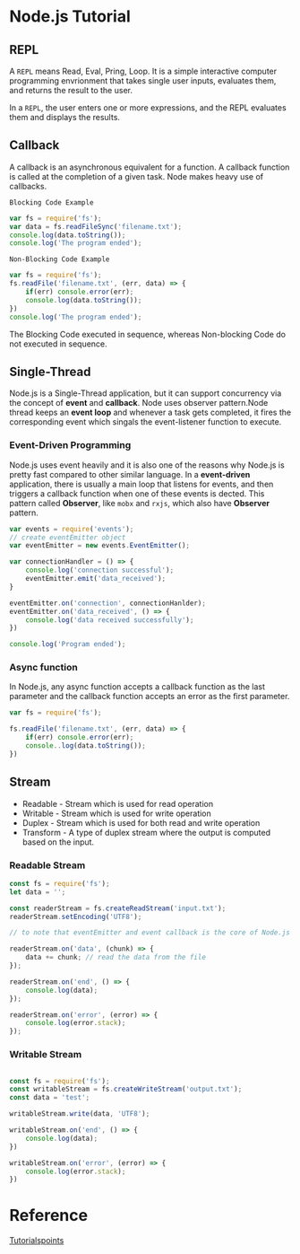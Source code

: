 # Node.js Tutorial

## REPL

A `REPL` means Read, Eval, Pring, Loop. It is a simple interactive computer programming envrionment that takes single user inputs, evaluates them, and returns the result to the user.

In a `REPL`, the user enters one or more expressions, and the REPL evaluates them and displays the results.

## Callback

A callback is an asynchronous equivalent for a function. A callback function is called at the completion of a given task. Node makes heavy use of callbacks.

`Blocking Code Example`
```javascript
var fs = require('fs');
var data = fs.readFileSync('filename.txt');
console.log(data.toString());
console.log('The program ended');
```

`Non-Blocking Code Example`
```javascript
var fs = require('fs');
fs.readFile('filename.txt', (err, data) => {
    if(err) console.error(err);
    console.log(data.toString());
})
console.log('The program ended');
```

The Blocking Code executed in sequence, whereas Non-blocking Code do not executed in sequence.

## Single-Thread

Node.js is a Single-Thread application, but it can support concurrency via the concept of **event** and **callback**. Node uses observer pattern.Node thread keeps an **event loop** and whenever a task gets completed, it fires the corresponding event which singals the event-listener function to execute.

### Event-Driven Programming

Node.js uses event heavily and it is also one of the reasons why Node.js is pretty fast compared to other similar language.
In a **event-driven** application, there is usually a main loop that listens for events, and then triggers a callback function when one of these events is dected. This pattern called **Observer**, like `mobx` and `rxjs`, which also have **Observer** pattern.

```javascript
var events = require('events');
// create eventEmitter object
var eventEmitter = new events.EventEmitter();

var connectionHandler = () => {
    console.log('connection successful');
    eventEmitter.emit('data_received');
}

eventEmitter.on('connection', connectionHanlder);
eventEmitter.on('data_received', () => {
    console.log('data received successfully');
})

console.log('Program ended');
```
### Async function

In Node.js, any async function accepts a callback function as the last parameter and the callback function accepts an error as the first parameter.

```javascript
var fs = require('fs');

fs.readFile('filename.txt', (err, data) => {
    if(err) console.error(err);
    console..log(data.toString());
})
```

## Stream

- Readable - Stream which is used for read operation
- Writable - Stream which is used for write operation
- Duplex - Stream which is used for both read and write operation
- Transform - A type of duplex stream where the output is computed based on the input.


### Readable Stream
```javascript
const fs = require('fs');
let data = '';

const readerStream = fs.createReadStream('input.txt');
readerStream.setEncoding('UTF8');

// to note that eventEmitter and event callback is the core of Node.js

readerStream.on('data', (chunk) => {
    data += chunk; // read the data from the file
});

readerStream.on('end', () => {
    console.log(data);
});

readerStream.on('error', (error) => {
    console.log(error.stack);
});
```

### Writable Stream

```javascript

const fs = require('fs');
const writableStream = fs.createWriteStream('output.txt');
const data = 'test';

writableStream.write(data, 'UTF8');

writableStream.on('end', () => {
    console.log(data);
})

writableStream.on('error', (error) => {
    console.log(error.stack);
})
```



# Reference
[Tutorialspoints](https://www.tutorialspoint.com/nodejs/nodejs_event_emitter.htm)
